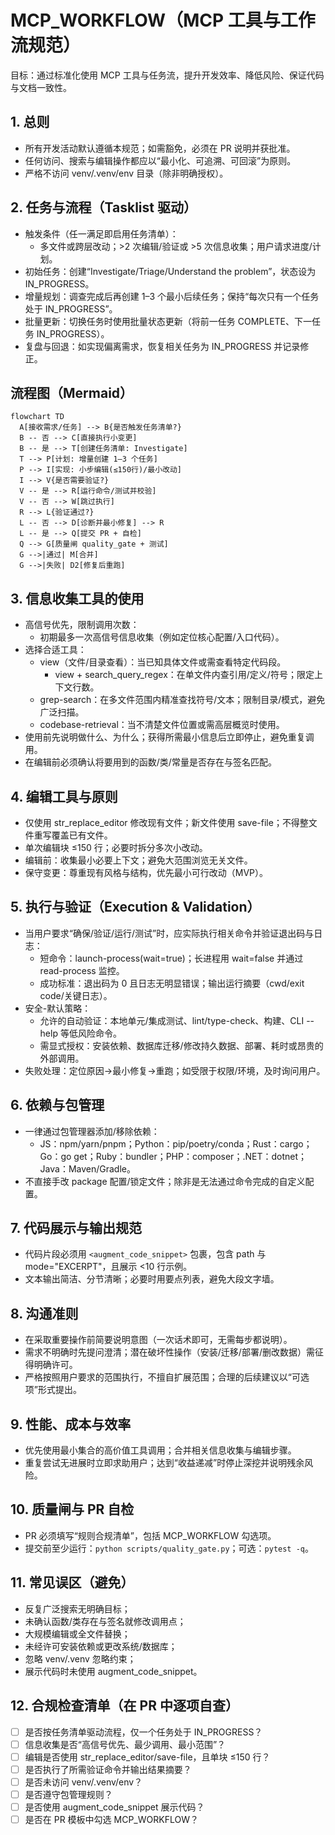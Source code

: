 # MCP_WORKFLOW（MCP 工具与工作流规范）

目标：通过标准化使用 MCP 工具与任务流，提升开发效率、降低风险、保证代码与文档一致性。

## 1. 总则
- 所有开发活动默认遵循本规范；如需豁免，必须在 PR 说明并获批准。
- 任何访问、搜索与编辑操作都应以“最小化、可追溯、可回滚”为原则。
- 严格不访问 venv/.venv/env 目录（除非明确授权）。

## 2. 任务与流程（Tasklist 驱动）
- 触发条件（任一满足即启用任务清单）：
  - 多文件或跨层改动；>2 次编辑/验证或 >5 次信息收集；用户请求进度/计划。
- 初始任务：创建“Investigate/Triage/Understand the problem”，状态设为 IN_PROGRESS。
- 增量规划：调查完成后再创建 1–3 个最小后续任务；保持“每次只有一个任务处于 IN_PROGRESS”。
- 批量更新：切换任务时使用批量状态更新（将前一任务 COMPLETE、下一任务 IN_PROGRESS）。
- 复盘与回退：如实现偏离需求，恢复相关任务为 IN_PROGRESS 并记录修正。


## 流程图（Mermaid）

```mermaid
flowchart TD
  A[接收需求/任务] --> B{是否触发任务清单?}
  B -- 否 --> C[直接执行小变更]
  B -- 是 --> T[创建任务清单: Investigate]
  T --> P[计划: 增量创建 1–3 个任务]
  P --> I[实现: 小步编辑(≤150行)/最小改动]
  I --> V{是否需要验证?}
  V -- 是 --> R[运行命令/测试并校验]
  V -- 否 --> W[跳过执行]
  R --> L{验证通过?}
  L -- 否 --> D[诊断并最小修复] --> R
  L -- 是 --> Q[提交 PR + 自检]
  Q --> G[质量闸 quality_gate + 测试]
  G -->|通过| M[合并]
  G -->|失败| D2[修复后重跑]
```

## 3. 信息收集工具的使用
- 高信号优先，限制调用次数：
  - 初期最多一次高信号信息收集（例如定位核心配置/入口代码）。
- 选择合适工具：
  - view（文件/目录查看）：当已知具体文件或需查看特定代码段。
    - view + search_query_regex：在单文件内查引用/定义/符号；限定上下文行数。
  - grep-search：在多文件范围内精准查找符号/文本；限制目录/模式，避免广泛扫描。
  - codebase-retrieval：当不清楚文件位置或需高层概览时使用。
- 使用前先说明做什么、为什么；获得所需最小信息后立即停止，避免重复调用。
- 在编辑前必须确认将要用到的函数/类/常量是否存在与签名匹配。

## 4. 编辑工具与原则
- 仅使用 str_replace_editor 修改现有文件；新文件使用 save-file；不得整文件重写覆盖已有文件。
- 单次编辑块 ≤150 行；必要时拆分多次小改动。
- 编辑前：收集最小必要上下文；避免大范围浏览无关文件。
- 保守变更：尊重现有风格与结构，优先最小可行改动（MVP）。

## 5. 执行与验证（Execution & Validation）
- 当用户要求“确保/验证/运行/测试”时，应实际执行相关命令并验证退出码与日志：
  - 短命令：launch-process(wait=true)；长进程用 wait=false 并通过 read-process 监控。
  - 成功标准：退出码为 0 且日志无明显错误；输出运行摘要（cwd/exit code/关键日志）。
- 安全-默认策略：
  - 允许的自动验证：本地单元/集成测试、lint/type-check、构建、CLI --help 等低风险命令。
  - 需显式授权：安装依赖、数据库迁移/修改持久数据、部署、耗时或昂贵的外部调用。
- 失败处理：定位原因→最小修复→重跑；如受限于权限/环境，及时询问用户。

## 6. 依赖与包管理
- 一律通过包管理器添加/移除依赖：
  - JS：npm/yarn/pnpm；Python：pip/poetry/conda；Rust：cargo；Go：go get；Ruby：bundler；PHP：composer；.NET：dotnet；Java：Maven/Gradle。
- 不直接手改 package 配置/锁定文件；除非是无法通过命令完成的自定义配置。

## 7. 代码展示与输出规范
- 代码片段必须用 `<augment_code_snippet>` 包裹，包含 path 与 mode="EXCERPT"，且展示 <10 行示例。
- 文本输出简洁、分节清晰；必要时用要点列表，避免大段文字墙。

## 8. 沟通准则
- 在采取重要操作前简要说明意图（一次话术即可，无需每步都说明）。
- 需求不明确时先提问澄清；潜在破坏性操作（安装/迁移/部署/删改数据）需征得明确许可。
- 严格按照用户要求的范围执行，不擅自扩展范围；合理的后续建议以“可选项”形式提出。

## 9. 性能、成本与效率
- 优先使用最小集合的高价值工具调用；合并相关信息收集与编辑步骤。
- 重复尝试无进展时立即求助用户；达到“收益递减”时停止深挖并说明残余风险。

## 10. 质量闸与 PR 自检
- PR 必须填写“规则合规清单”，包括 MCP_WORKFLOW 勾选项。
- 提交前至少运行：`python scripts/quality_gate.py`；可选：`pytest -q`。

## 11. 常见误区（避免）
- 反复广泛搜索无明确目标；
- 未确认函数/类存在与签名就修改调用点；
- 大规模编辑或全文件替换；
- 未经许可安装依赖或更改系统/数据库；
- 忽略 venv/.venv 忽略约束；
- 展示代码时未使用 augment_code_snippet。

## 12. 合规检查清单（在 PR 中逐项自查）
- [ ] 是否按任务清单驱动流程，仅一个任务处于 IN_PROGRESS？
- [ ] 信息收集是否“高信号优先、最少调用、最小范围”？
- [ ] 编辑是否使用 str_replace_editor/save-file，且单块 ≤150 行？
- [ ] 是否执行了所需验证命令并输出结果摘要？
- [ ] 是否未访问 venv/.venv/env？
- [ ] 是否遵守包管理规则？
- [ ] 是否使用 augment_code_snippet 展示代码？
- [ ] 是否在 PR 模板中勾选 MCP_WORKFLOW？
